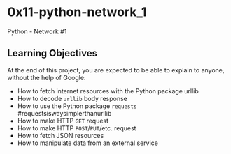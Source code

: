 # 0x11-python-network_1
Python - Network #1

## Learning Objectives
At the end of this project, you are expected to be able to explain to anyone, without the help of Google:

* How to fetch internet resources with the Python package urllib
* How to decode `urllib` body response
* How to use the Python package `requests` #requestsiswaysimplerthanurllib
* How to make HTTP `GET` request
* How to make HTTP `POST`/`PUT`/etc. request
* How to fetch JSON resources
* How to manipulate data from an external service
